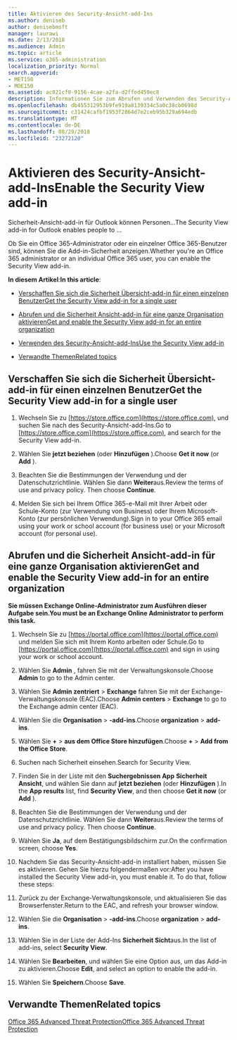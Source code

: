 ```yaml
---
title: Aktivieren des Security-Ansicht-add-Ins
ms.author: deniseb
author: denisebmsft
manager: laurawi
ms.date: 2/13/2018
ms.audience: Admin
ms.topic: article
ms.service: o365-administration
localization_priority: Normal
search.appverid:
- MET150
- MOE150
ms.assetid: ac021cf0-9156-4cae-a2fa-d2ffed459ec8
description: Informationen Sie zum Abrufen und Verwenden des Security-Ansicht-add-Ins für Outlook.
ms.openlocfilehash: db455312953b9fe919a8139334c5a0c38cb0698d
ms.sourcegitcommit: c31424cafbf1953f2864d7e2ceb95b329a694edb
ms.translationtype: MT
ms.contentlocale: de-DE
ms.lasthandoff: 08/29/2018
ms.locfileid: "23272120"
---
```

# <a name="enable-the-security-view-add-in"></a><span data-ttu-id="5a2f7-103">Aktivieren des Security-Ansicht-add-Ins</span><span class="sxs-lookup"><span data-stu-id="5a2f7-103">Enable the Security View add-in</span></span>

<span data-ttu-id="5a2f7-104">Sicherheit-Ansicht-add-in für Outlook können Personen...</span><span class="sxs-lookup"><span data-stu-id="5a2f7-104">The Security View add-in for Outlook enables people to ...</span></span>
  
<span data-ttu-id="5a2f7-105">Ob Sie ein Office 365-Administrator oder ein einzelner Office 365-Benutzer sind, können Sie die Add-in-Sicherheit anzeigen.</span><span class="sxs-lookup"><span data-stu-id="5a2f7-105">Whether you're an Office 365 administrator or an individual Office 365 user, you can enable the Security View add-in.</span></span>
  
 <span data-ttu-id="5a2f7-106">**In diesem Artikel**:</span><span class="sxs-lookup"><span data-stu-id="5a2f7-106">**In this article**:</span></span> 
  
- [<span data-ttu-id="5a2f7-107">Verschaffen Sie sich die Sicherheit Übersicht-add-in für einen einzelnen Benutzer</span><span class="sxs-lookup"><span data-stu-id="5a2f7-107">Get the Security View add-in for a single user</span></span>](enable-the-security-view-add-in.md#singleget)
    
- [<span data-ttu-id="5a2f7-108">Abrufen und die Sicherheit Ansicht-add-in für eine ganze Organisation aktivieren</span><span class="sxs-lookup"><span data-stu-id="5a2f7-108">Get and enable the Security View add-in for an entire organization</span></span>](enable-the-security-view-add-in.md#wholeorgget)
    
- [<span data-ttu-id="5a2f7-109">Verwenden des Security-Ansicht-add-Ins</span><span class="sxs-lookup"><span data-stu-id="5a2f7-109">Use the Security View add-in</span></span>](enable-the-security-view-add-in.md#useit)
    
- [<span data-ttu-id="5a2f7-110">Verwandte Themen</span><span class="sxs-lookup"><span data-stu-id="5a2f7-110">Related topics</span></span>](enable-the-security-view-add-in.md#relaated)
    
## <a name="get-the-security-view-add-in-for-a-single-user"></a><span data-ttu-id="5a2f7-111">Verschaffen Sie sich die Sicherheit Übersicht-add-in für einen einzelnen Benutzer</span><span class="sxs-lookup"><span data-stu-id="5a2f7-111">Get the Security View add-in for a single user</span></span>
<span data-ttu-id="5a2f7-112"><a name="singleget"> </a></span><span class="sxs-lookup"><span data-stu-id="5a2f7-112"></span></span>

1. <span data-ttu-id="5a2f7-113">Wechseln Sie zu [https://store.office.com](https://store.office.com), und suchen Sie nach des Security-Ansicht-add-Ins.</span><span class="sxs-lookup"><span data-stu-id="5a2f7-113">Go to [https://store.office.com](https://store.office.com), and search for the Security View add-in.</span></span>
    
2. <span data-ttu-id="5a2f7-114">Wählen Sie **jetzt beziehen** (oder **Hinzufügen** ).</span><span class="sxs-lookup"><span data-stu-id="5a2f7-114">Choose **Get it now** (or **Add** ).</span></span> 
    
3. <span data-ttu-id="5a2f7-p101">Beachten Sie die Bestimmungen der Verwendung und der Datenschutzrichtlinie. Wählen Sie dann **Weiter**aus.</span><span class="sxs-lookup"><span data-stu-id="5a2f7-p101">Review the terms of use and privacy policy. Then choose **Continue**.</span></span> 
    
4. <span data-ttu-id="5a2f7-117">Melden Sie sich bei Ihrem Office 365-e-Mail mit Ihrer Arbeit oder Schule-Konto (zur Verwendung von Business) oder Ihrem Microsoft-Konto (zur persönlichen Verwendung).</span><span class="sxs-lookup"><span data-stu-id="5a2f7-117">Sign in to your Office 365 email using your work or school account (for business use) or your Microsoft account (for personal use).</span></span>
    
## <a name="get-and-enable-the-security-view-add-in-for-an-entire-organization"></a><span data-ttu-id="5a2f7-118">Abrufen und die Sicherheit Ansicht-add-in für eine ganze Organisation aktivieren</span><span class="sxs-lookup"><span data-stu-id="5a2f7-118">Get and enable the Security View add-in for an entire organization</span></span>
<span data-ttu-id="5a2f7-119"><a name="wholeorgget"> </a></span><span class="sxs-lookup"><span data-stu-id="5a2f7-119"></span></span>

 <span data-ttu-id="5a2f7-120">**Sie müssen Exchange Online-Administrator zum Ausführen dieser Aufgabe sein.**</span><span class="sxs-lookup"><span data-stu-id="5a2f7-120">**You must be an Exchange Online Administrator to perform this task.**</span></span>
  
1. <span data-ttu-id="5a2f7-121">Wechseln Sie zu [https://portal.office.com](https://portal.office.com) und melden Sie sich mit Ihrem Konto arbeiten oder Schule.</span><span class="sxs-lookup"><span data-stu-id="5a2f7-121">Go to [https://portal.office.com](https://portal.office.com) and sign in using your work or school account.</span></span> 
    
2. <span data-ttu-id="5a2f7-122">Wählen Sie **Admin** , fahren Sie mit der Verwaltungskonsole.</span><span class="sxs-lookup"><span data-stu-id="5a2f7-122">Choose **Admin** to go to the Admin center.</span></span> 
    
3. <span data-ttu-id="5a2f7-123">Wählen Sie **Admin zentriert** \> **Exchange** fahren Sie mit der Exchange-Verwaltungskonsole (EAC).</span><span class="sxs-lookup"><span data-stu-id="5a2f7-123">Choose **Admin centers** \> **Exchange** to go to the Exchange admin center (EAC).</span></span> 
    
4. <span data-ttu-id="5a2f7-124">Wählen Sie die **Organisation** \> **-add-ins**.</span><span class="sxs-lookup"><span data-stu-id="5a2f7-124">Choose **organization** \> **add-ins**.</span></span> 
    
5. <span data-ttu-id="5a2f7-125">Wählen Sie **+** \> **aus dem Office Store hinzufügen**.</span><span class="sxs-lookup"><span data-stu-id="5a2f7-125">Choose **+** \> **Add from the Office Store**.</span></span> 
    
6. <span data-ttu-id="5a2f7-126">Suchen nach Sicherheit einsehen.</span><span class="sxs-lookup"><span data-stu-id="5a2f7-126">Search for Security View.</span></span>
    
7. <span data-ttu-id="5a2f7-127">Finden Sie in der Liste mit den **Suchergebnissen App** **Sicherheit Ansicht**, und wählen Sie dann auf **jetzt beziehen** (oder **Hinzufügen** ).</span><span class="sxs-lookup"><span data-stu-id="5a2f7-127">In the **App results** list, find **Security View**, and then choose **Get it now** (or **Add** ).</span></span> 
    
8. <span data-ttu-id="5a2f7-p102">Beachten Sie die Bestimmungen der Verwendung und der Datenschutzrichtlinie. Wählen Sie dann **Weiter**aus.</span><span class="sxs-lookup"><span data-stu-id="5a2f7-p102">Review the terms of use and privacy policy. Then choose **Continue**.</span></span> 
    
9. <span data-ttu-id="5a2f7-130">Wählen Sie **Ja**, auf dem Bestätigungsbildschirm zur.</span><span class="sxs-lookup"><span data-stu-id="5a2f7-130">On the confirmation screen, choose **Yes**.</span></span> 
    
10. <span data-ttu-id="5a2f7-p103">Nachdem Sie das Security-Ansicht-add-in installiert haben, müssen Sie es aktivieren. Gehen Sie hierzu folgendermaßen vor:</span><span class="sxs-lookup"><span data-stu-id="5a2f7-p103">After you have installed the Security View add-in, you must enable it. To do that, follow these steps:</span></span>
    
1. <span data-ttu-id="5a2f7-133">Zurück zu der Exchange-Verwaltungskonsole, und aktualisieren Sie das Browserfenster.</span><span class="sxs-lookup"><span data-stu-id="5a2f7-133">Return to the EAC, and refresh your browser window.</span></span>
    
2. <span data-ttu-id="5a2f7-134">Wählen Sie die **Organisation** \> **-add-ins**.</span><span class="sxs-lookup"><span data-stu-id="5a2f7-134">Choose **organization** \> **add-ins**.</span></span> 
    
3. <span data-ttu-id="5a2f7-135">Wählen Sie in der Liste der Add-Ins **Sicherheit Sicht**aus.</span><span class="sxs-lookup"><span data-stu-id="5a2f7-135">In the list of add-ins, select **Security View**.</span></span> 
    
4. <span data-ttu-id="5a2f7-136">Wählen Sie **Bearbeiten**, und wählen Sie eine Option aus, um das Add-in zu aktivieren.</span><span class="sxs-lookup"><span data-stu-id="5a2f7-136">Choose **Edit**, and select an option to enable the add-in.</span></span> 
    
5. <span data-ttu-id="5a2f7-137">Wählen Sie **Speichern**.</span><span class="sxs-lookup"><span data-stu-id="5a2f7-137">Choose **Save**.</span></span> 
    
## <a name="related-topics"></a><span data-ttu-id="5a2f7-138">Verwandte Themen</span><span class="sxs-lookup"><span data-stu-id="5a2f7-138">Related topics</span></span>
<span data-ttu-id="5a2f7-139"><a name="relaated"> </a></span><span class="sxs-lookup"><span data-stu-id="5a2f7-139"></span></span>

[<span data-ttu-id="5a2f7-140">Office 365 Advanced Threat Protection</span><span class="sxs-lookup"><span data-stu-id="5a2f7-140">Office 365 Advanced Threat Protection</span></span>](office-365-atp.md)
  


